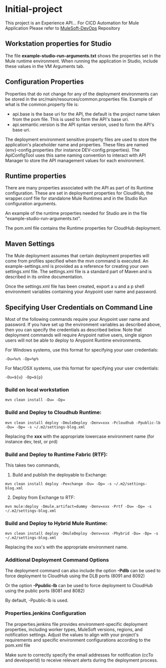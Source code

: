 # Initial-project
This project is an Experience API...
For CICD Automation for Mule Application Please refer to [MuleSoft-DevOps](https://github.com/architvarma/MuleSoft-DevOps.git) Repository

## Workstation properties for Studio

The file **example-studio-run-arguments.txt** shows the properties set in the Mule runtime environment. When running the application in Studio, include these values in the VM Arguments tab. 

## Configuration Properties

Properties that do not change for any of the deployment environments can be stored in the src/main/resources/common.properties file. Example of what is the common.property file is:

* api.base is the base uri for the API, the default is the project name taken from the pom file. This is used to form the API's base uri.
* api.semantic.version is the API syntax version, used to form the API's base uri.

The deployment environment sensitive property files are used to store the application's placeholder name and properties. These files are named {env}-config.properties (for instance DEV-config.properties). The ApiConfigTool uses this same naming convention to interact with API Manager to store the API management values for each environment.


## Runtime properties

There are many properties associated with the API as part of its Runtime configuration. These are set in deployment properties for CloudHub, the wrapper.conf file for standalone Mule Runtimes and in the Studio Run configuration arguments.

An example of the runtime properties needed for Studio are in the file "example-studio-run-arguments.txt".

The pom.xml file contains the Runtime properties for CloudHub deployment.

## Maven Settings

The Mule deployment assumes that certain deployment properties will come from profiles specified when the mvn command is executed. An example-settings.xml is provided as a reference for creating your own settings.xml file. The settings.xml file is a standard part of Maven and is described in its online documentation. 

Once the settings.xml file has been created, export a u and a p shell environment variables containing your Anypoint user name and password. 

## Specifying User Credentials on Command Line

Most of the following commands require your Anypoint user name and password. If you have set up the environment variables as described above, then you can specify the credentials as described below. Note that deployment commands will require Anypoint native users, single signon users will not be able to deploy to Anypoint Runtime environments.

For Windows systems, use this format for specifying your user credentials:

```
-Du=%u% -Dp=%p%
```

For Mac/OSX systems, use this format for specifying your user credentials:

```
-Du=${u} -Dp=${p}
```

### Build on local workstation

```
mvn clean install -Du= -Dp=
```

### Build and Deploy to Cloudhub Runtime:

```
mvn clean install deploy -DmuleDeploy -Denv=xxx -Pcloudhub -Ppublic-lb -Du= -Dp= -s ~/.m2/settings-blog.xml
```

Replacing the **xxx** with the appropriate lowercase environment name (for instance dev, test, or prd)

### Build and Deploy to Runtime Fabric (RTF):

This takes two commands,
  1) Build and publish the deployable to Exchange:
  
```
mvn clean install deploy -Pexchange -Du= -Dp= -s ~/.m2/settings-blog.xml
```

  2) Deploy from Exchange to RTF:

```
mvn mule:deploy -Dmule.artifact=dummy -Denv=xxx -Prtf -Du= -Dp= -s ~/.m2/settings-blog.xml
```

### Build and Deploy to Hybrid Mule Runtime:

```
mvn clean install deploy -DmuleDeploy -Denv=xxx -Phybrid -Du= -Dp= -s ~/.m2/settings-blog.xml
```

Replacing the xxx's with the appropriate environment name.

### Additional Deployment Command Options

The deployment command can also include the option **-Pdlb** can be used to force deployment to CloudHub using the DLB ports (8091 and 8092)

Or the option **-Ppublic-lb** can be used to force deployment to CloudHub using the public ports (8081 and 8082)

By default, -Ppublic-lb is used.

### Properties.jenkins Configuration
The properties.jenkins file provides environment-specific deployment properties, including worker types, MuleSoft versions, regions, and notification settings. Adjust the values to align with your project's requirements and specific environment configurations according to the pom.xml file

Make sure to correctly specify the email addresses for notification (ccTo and developerId) to receive relevant alerts during the deployment process.
